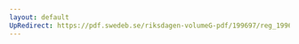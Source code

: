 ```yaml
---
layout: default
UpRedirect: https://pdf.swedeb.se/riksdagen-volumeG-pdf/199697/reg_199697/reg_199697_0336.pdf
---
```

